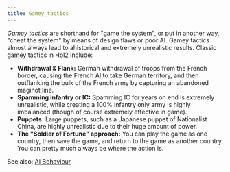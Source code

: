 ```yaml
---
title: Gamey_tactics
---
```

 _Gamey tactics_ are shorthand for "game the system", or put in another way, "cheat the system" by means of design flaws or poor AI. Gamey tactics almost always lead to ahistorical and extremely unrealistic results. Classic gamey tactics in HoI2 include:

*   **Withdrawal & Flank:** German withdrawal of troops from the French border, causing the French AI to take German territory, and then outflanking the bulk of the French army by capturing an abandoned maginot line.
*   **Spamming infantry or IC:** Spamming IC for years on end is extremely unrealistic, while creating a 100% infantry only army is highly imbalanced (though of course extremely effective in game).
*   **Puppets:** Large puppets, such as a Japanese puppet of Nationalist China, are highly unrealistic due to their huge amount of power.
*   **The "Soldier of Fortune" approach:** You can play the game as one country, then save the game, and return to the game as another country. You can pretty much always be where the action is.

See also: [AI Behaviour‎](/wiki/AI_Behaviour "AI Behaviour")